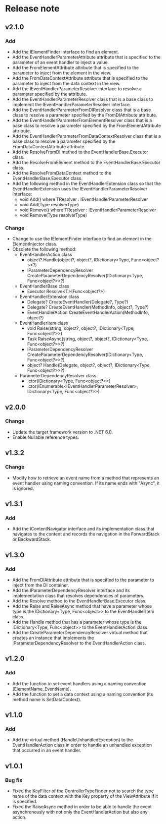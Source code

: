 # Release note

## v2.1.0

### Add

- Add the IElementFinder interface to find an element.
- Add the EventHandlerParameterAttribute attribute that is specified to the parameter of an event handler to inject a value.
- Add the FromElementAttribute attribute that is specified to the parameter to inject from the element in the view.
- Add the FromDataContextAttribute attribute that is specified to the parameter to inject from the data context in the view.
- Add the IEventHandlerParameterResolver interface to resolve a parameter specified by the attribute.
- Add the EventHandlerParameterResolver class that is a base class to implement the IEventHandlerParameterResolver interface.
- Add the EventHandlerParameterFromDIResolver class that is a base class to resolve a parameter specified by the FromDIAttribute attribute.
- Add the EventHandlerParameterFromElementResolver class that is a base class to resolve a parameter specified by the FromElementAttribute attribute.
- Add the EventHandlerParameterFromDataContextResolver class that is a base class to resolve a parameter specified by the FromDataContextAttribute attribute.
- Add the ResolveFromDI method to the EventHandlerBase.Executor class.
- Add the ResolveFromElement method to the EventHandlerBase.Executor class.
- Add the ResolveFromDataContext method to the EventHandlerBase.Executor class.
- Add the following method in the EventHandlerExtension class so that the EventHandlerExtension uses the IEventHandlerParameterResolver interface:
  - void Add<TResolver>() where TResolver : IEventHandlerParameterResolver
  - void Add(Type resolverType)
  - void Remove<TResolver>() where TResolver : IEventHandlerParameterResolver
  - void Remove(Type resolverType)

### Change

- Change to use the IElementFinder interface to find an element in the ElementInjector class.
- Obsolete the following method:
  - EventHandlerAction class
    - object? Handle(object?, object?, IDictionary&lt;Type, Func&lt;object?&gt;&gt;?)
    - IParameterDependencyResolver CreateParameterDependencyResolver(IDictionary&lt;Type, Func&lt;object?&gt;&gt;?)
  - EventHandlerBase class
    - Executor Resolve&lt;T&gt;(Func&lt;object?&gt;)
  - EventHandlerExtension class
    - Delegate? CreateEventHandler(Delegate?, Type?)
    - Delegate? CreateEventHandler(MethodInfo, object?, Type?)
    - EventHandlerAction CreateEventHandlerAction(MethodInfo, object?)
  - EventHandlerItem class
    - void Raise(string, object?, object?, IDictionary&lt;Type, Func&lt;object?&gt;&gt;)
    - Task RaiseAsync(string, object?, object?, IDictionary&lt;Type, Func&lt;object?&gt;&gt;?)
    - IParameterDependencyResolver CreateParameterDependencyResolver(IDictionary&lt;Type, Func&lt;object?&gt;&gt;?)
    - object? Handle(Delegate, object?, object?, IDictionary&lt;Type, Func&lt;object?&gt;&gt;?)
  - ParameterDependencyResolver class
    - .ctor(IDictionary&lt;Type, Func&lt;object?&gt;&gt;)
    - .ctor(IEnumerable&lt;IEventHandlerParameterResolver&gt;, IDictionary&lt;Type, Func&lt;object?&gt;&gt;)

## v2.0.0

### Change

- Update the target framework version to .NET 6.0.
- Enable Nullable reference types.

## v1.3.2

### Change

- Modify how to retrieve an event name from a method that represents an event handler using naming convention. If its name ends with "Async", it is ignored.

## v1.3.1

### Add

- Add the IContentNavigator interface and its implementation class that navigates to the content and records the navigation in the ForwardStack or BackwardStack.

## v1.3.0

### Add

- Add the FromDIAttribute attribute that is specified to the parameter to inject from the DI container.
- Add the IParameterDependencyResolver interface and its implementation class that resolves dependencies of parameters.
- Add the Resolve method to the EventHandlerBase.Executor class.
- Add the Raise and RaiseAsync method that have a parameter whose type is the IDictionary<Type, Func&lt;object&gt;> to the EventHandlerItem class.
- Add the Handle method that has a parameter whose type is the IDictionary<Type, Func&lt;object&gt;> to the EventHandlerAction class.
- Add the CreateParameterDependencyResolver virtual method that creates an instance that implements the IParameterDependencyResolver to the EventHandlerAction class.

## v1.2.0

### Add

- Add the function to set event handlers using a naming convention (ElementName_EventName).
- Add the function to set a data context using a naming convention (its method name is SetDataContext).

## v1.1.0

### Add

- Add the virtual method (HandleUnhandledException) to the EventHandlerAction class in order to handle an unhandled exception that occurred in an event handler.

## v1.0.1

### Bug fix

- Fixed the KeyFilter of the ControllerTypeFinder not to search the type name of the data context with the Key property of the ViewAttribute if it is specified.
- Fixed the RaiseAsync method in order to be able to handle the event asynchronously with not only the EventHandlerAction but also any action.